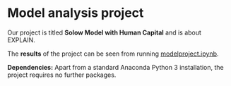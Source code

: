 # Model analysis project

Our project is titled **Solow Model with Human Capital** and is about EXPLAIN.

The **results** of the project can be seen from running [modelproject.ipynb](modelproject.ipynb).

**Dependencies:** Apart from a standard Anaconda Python 3 installation, the project requires no further packages.